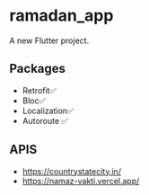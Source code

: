 # ramadan_app

A new Flutter project.

## Packages

- Retrofit✅
- Bloc✅
- Localization✅
- Autoroute ✅

## APIS

- https://countrystatecity.in/
- https://namaz-vakti.vercel.app/
